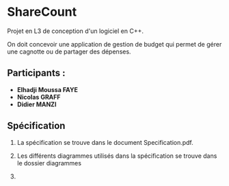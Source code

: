 # ShareCount

Projet en L3 de conception d'un logiciel en C++.

On doit concevoir une application de gestion de budget qui permet de gérer une cagnotte ou de partager des dépenses.

## Participants :
- **Elhadji Moussa FAYE**
- **Nicolas GRAFF**
- **Didier MANZI**
## Spécification

1. La spécification se trouve dans le document Specification.pdf.

2. Les différents diagrammes utilisés dans la spécification se trouve dans le dossier diagrammes

3. 